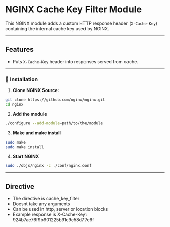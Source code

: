 # NGINX Cache Key Filter Module

This NGINX module adds a custom HTTP response header (`X-Cache-Key`) containing the internal cache key used by NGINX.

---

## Features

- Puts `X-Cache-Key` header into responses served from cache.

---

### 🔧 Installation

1. **Clone NGINX Source:**
```bash
git clone https://github.com/nginx/nginx.git
cd nginx
```
2. **Add the module**
```bash
./configure --add-module=path/to/the/module
```
3. **Make and make install**
```bash
sudo make
sudo make install
```
4. **Start NGINX**
```bash
sudo ./objs/nginx -c ./conf/nginx.conf
```

---

## Directive

- The directive is cache_key_filter
- Doesnt take any arguments
- Can be used in http, server or location blocks
- Example response is X-Cache-Key: 924b7ae76f9b901225b91c9c58d77c6f

